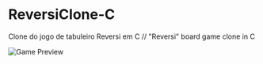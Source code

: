 # ReversiClone-C
Clone do jogo de tabuleiro Reversi em C // "Reversi" board game clone in C

![Game Preview](https://i.imgur.com/S74J7d1.png)
